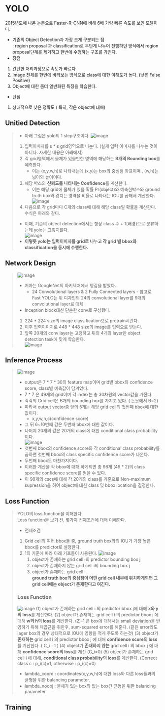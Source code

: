 # YOLO
2015년도에 나온 논문으로 Faster-R-CNN에 비해 6배 가량 빠른 속도를 보인 모델이다.
- 기존의 Object Detection과 가장 크게 구분되는 점\
  : region proposal 과 classification로 두단계 나누어 진행하던 방식에서 region proposal단계를 제거하고 한번에 수행하는 구조를 가진다.
- 장점
1. 간단한 처리과정으로 속도가 빠르다
2. Image 전체를 한번에 바라보는 방식으로 class에 대한 이해도가 높다. (낮은 False Positive)
3. Object에 대한 좀더 일반화된 특징을 학습한다.
- 단점
1. 상대적으로 낮은 정확도 ( 특히, 작은 object에 대해)
  
## Unitied Detection
> - 아래 그림은 yolo의 1 step구조이다.
> ![image](https://user-images.githubusercontent.com/70633080/103399159-03b62600-4b83-11eb-9e08-37e8092110a4.png)
> 1. 입력이미지를 s * s grid영역으로 나눈다. (실제 입력 이미지를 나누는 것이 아니다. 자세한 내용은 아래에서)
> 2. 각 grid영역에서 물체가 있을만한 영역에 해당하는 **B개의 Bounding box**를 예측한다.
>     - 이는 (x,y,w,h)로 나타내는데 (x,y)는 box의 중심점 좌표이며 , (w,h)는 넓이와 높이이다.
> 3. 해당 박스의 **신뢰도를 나타내는 Confidence**를 계산한다.
>     - 이는 해당 grid에 물체가 있을 확률 Pr(object)와 예측한박스와 ground truth box와 겹치는 영역을 비율로 나타내는 IOU를 곱해서 계산한다.
>     ![image](https://user-images.githubusercontent.com/70633080/103399292-b6868400-4b83-11eb-9739-25b079450ddf.png)
> 4. 다음으로 각 grid마다 C개의 class에 대해 해당 class일 확률을 계산한다. 수식은 아래와 같다.
>   - 이때, 기존의 object detection에서는 항상 class 수 + 1(배경)으로 분류하는데 yolo는 그렇지않다.\
>    ![image](https://user-images.githubusercontent.com/70633080/103399316-dcac2400-4b83-11eb-9571-72fffa50a4ac.png)
> - **이렇듯 yolo는 입력이미지를 grid로 나누고 각 grid 별 bbox와 classification을 동시에 수행한다.**

## Network Design
>![image](https://user-images.githubusercontent.com/70633080/103399360-141ad080-4b84-11eb-8ff4-e2891bedacf3.png)
> - 저자는 GoogleNet의 아키텍처에서 영감을 받았다.
>     - 24 Convolutional layers & 2 Fully Connected layers - 참고로 Fast YOLO는 위 디자인의 24의 convolutional layer를 9개의 convolutional layer로 대체
> - Inception block대신 단순한 conv로 구성했다.
> 1. 224 * 224 size의 image classification으로 pretrain시킨다.
> 2. 이후 입력이미지로 448 * 448 size의 image를 입력으로 받는다.
> 3. 앞쪽 20개의 conv layer는 고정하고 뒤의 4개의 layer만 object detection task에 맞게 학습한다.\
> ![image](https://user-images.githubusercontent.com/70633080/103399423-74aa0d80-4b84-11eb-92a5-4ca376ff0410.png)

## Inference Process
> ![image](https://user-images.githubusercontent.com/70633080/103399483-aae78d00-4b84-11eb-8e24-f75765ed33e8.png)
> - output은 7 * 7 * 30의 feature map이며 grid별 bbox와 confidence score, class별 예측값이 담겨있다.
> - 7 * 7 은 49개의 grid이며 각 index는 총 30차원의 vector값을 가진다.
> - 각각의 Grid cell은 B개의 bounding box를 가지고 있다. ( 논문에서 B=2)
> - 따라서 output vector중 앞의 5개는 해당 grid cell의 첫번째 bbox에 대한 값이다.
>     - x,y,w,h,c(confidence score)
> - 그 뒤 6~10번째 값은 두번째 bbox에 대한 값이다.
> - 나머지 20개의 값은 20개의 class에 대한 conditional class probability이다.\
> ![image](https://user-images.githubusercontent.com/70633080/103400690-64e0f800-4b89-11eb-8211-6c934eeb161f.png)
> - 첫번째 bbox의 confidence score와 각 conditional class probability를 곱하면 첫번째 bbox의 class specific confidence score가 나온다.
> - 두번째 bbox도 마찬가지이다.
> - 이러한 계산을 각 bbox에 대해 하게되면 총 98개 (49 * 2)의 class specific confidence score를 얻을 수 있다.
> - 이 98개의 cscs에 대해 각 20개의 class를 기준으로 Non-maximum supression을 하여 object에 대한 class 및 bbox location을 결정한다.

## Loss Function
> YOLO의 loss function을 이해한다.\
> Loss function을 보기 전, 몇가지 전제조건에 대해 이해한다.
> - 전제조건
> 1. Grid cell의 여러 bbox들 중, ground truth box와의 IOU가 가장 높은 bbox를 predictor로 설정한다.
> 2. 1의 기준에 따라 아래 기호들이 사용된다.
> ![image](https://user-images.githubusercontent.com/70633080/103400914-2b5cbc80-4b8a-11eb-8cfc-d817291e1789.png)
>     1. object가 존재하는 grid cell i의 predictor bounding box j
>     2. object가 존재하지 않는 grid cell i의 bounding box j
>     3. object가 존재하는 grid cell i\
> **ground truth box의 중심점이 어떤 grid cell 내부에 위치하게되면 그 grid cell에는 object가 존재한다고 여긴다.**
> ### Loss Function
> ![image](https://user-images.githubusercontent.com/70633080/103400974-6bbc3a80-4b8a-11eb-9ec7-835fa84c07ed.png)
> (1) object가 존재하는 grid cell i 의 predictor bbox j에 대해 **x와 y의 loss**를 계산한다.
> (2) object가 존재하는 grid cell i 의 predictor bbox j 에 대해 **w와 h의 loss**를 계산한다.
>     (2)-1 큰  box에 대해서는 small deviation을 반영하기 위해 제곱근을 취한후, sum-squared error를 해준다. (같은 error라도 lager box의 경우 상대적으로 IOU에 영향을 적게 주도록 하는것)
> (3) object가 **존재하는** grid cell i 의 predictor bbox j 에 대해 **confidence score의 loss**를 계산한다. ( C_i =1 )
> (4) object가 **존재하지 않는** grid cell i 의 bbox j 에 대해 **confidence score의 loss**를 계산 (C_i=0)
> (5) object가 존재하는 grid cell i 에 대해, **conditional class probability의 loss**를 계산한다. (Correct class c : p_i(c)=1, otherwise : p_i(c)=0)
> - lambda_coord : coordinates(x,y,w,h)에 대한 loss와 다른 loss들과의 균형을 위한 balancing parameter.
> - lambda_noobj : 물체가 있는 box와 없는 box간 균형을 위한 balancing parameter.

## Training
> 
>
